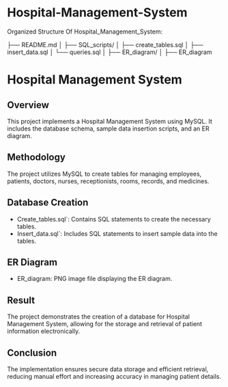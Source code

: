 # Hospital-Management-System
Organized Structure Of Hospital_Management_System:

├── README.md
│
├── SQL_scripts/
│   ├── create_tables.sql
│   ├── insert_data.sql
│   └── queries.sql
│
├── ER_diagram/
│   ├── ER_diagram

# Hospital Management System

## Overview
This project implements a Hospital Management System using MySQL. It includes the database schema, sample data insertion scripts, and an ER diagram.

## Methodology
The project utilizes MySQL to create tables for managing employees, patients, doctors, nurses, receptionists, rooms, records, and medicines.

## Database Creation
- Create_tables.sql`: Contains SQL statements to create the necessary tables.
- Insert_data.sql`: Includes SQL statements to insert sample data into the tables.

## ER Diagram
- ER_diagram: PNG image file displaying the ER diagram.

## Result
The project demonstrates the creation of a database for Hospital Management System, allowing for the storage and retrieval of patient information electronically.

## Conclusion
The implementation ensures secure data storage and efficient retrieval, reducing manual effort and increasing accuracy in managing patient details.
